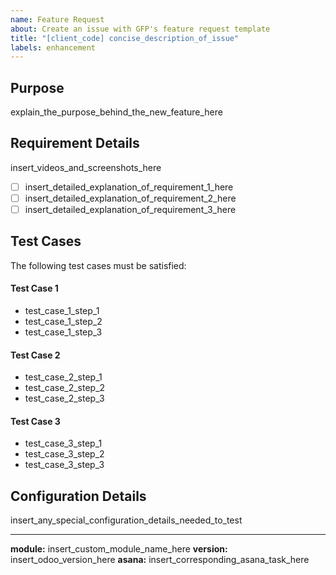 ```yaml
---
name: Feature Request
about: Create an issue with GFP's feature request template
title: "[client_code] concise_description_of_issue"
labels: enhancement
--- 
```


## Purpose

explain_the_purpose_behind_the_new_feature_here

## Requirement Details

insert_videos_and_screenshots_here

- [ ] insert_detailed_explanation_of_requirement_1_here
- [ ] insert_detailed_explanation_of_requirement_2_here
- [ ] insert_detailed_explanation_of_requirement_3_here

## Test Cases
The following test cases must be satisfied:

#### Test Case 1
- test_case_1_step_1
- test_case_1_step_2
- test_case_1_step_3

#### Test Case 2
- test_case_2_step_1
- test_case_2_step_2
- test_case_2_step_3

#### Test Case 3
- test_case_3_step_1
- test_case_3_step_2
- test_case_3_step_3

## Configuration Details

insert_any_special_configuration_details_needed_to_test


---

**module:** insert_custom_module_name_here
**version:** insert_odoo_version_here
**asana:** insert_corresponding_asana_task_here

